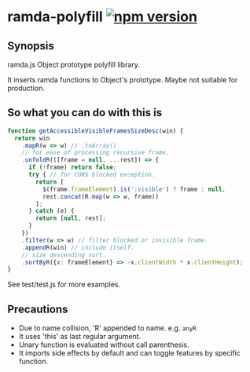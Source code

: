 # ramda-polyfill [![npm version](https://badge.fury.io/js/ramda-polyfill.svg)](https://badge.fury.io/js/ramda-polyfill)

## Synopsis
ramda.js Object prototype polyfill library.

It inserts ramda functions to Object's prototype.
Maybe not suitable for production.

## So what you can do with this is
```javascript
function getAccessibleVisibleFramesSizeDesc(win) {
  return win
    .mapR(w => w) // .toArray()
    // for ease of processing recursive frame.
    .unfoldR(([frame = null, ...rest]) => {
      if (!frame) return false;
      try { // for CORS blocked exception.
        return [
          $(frame.frameElement).is(':visible') ? frame : null,
          rest.concat(R.map(w => w, frame))
        ];
      } catch (e) {
        return [null, rest];
      }
    })
    .filter(w => w) // filter blocked or invisible frame.
    .appendR(win) // include itself.
    // size descending sort.
    .sortByR({x: frameElement} => -x.clientWidth * x.clientHeight);
}
```
See test/test.js for more examples.

## Precautions
- Due to name collision, 'R' appended to name. e.g. `anyR`
- It uses 'this' as last regular argument.
- Unary function is evaluated without call parenthesis.
- It imports side effects by default and can toggle features by specific function.
